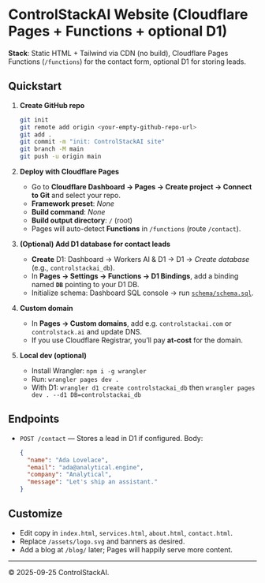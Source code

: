 # ControlStackAI Website (Cloudflare Pages + Functions + optional D1)

**Stack**: Static HTML + Tailwind via CDN (no build), Cloudflare Pages Functions (`/functions`) for the contact form, optional D1 for storing leads.

## Quickstart

1. **Create GitHub repo**
   ```bash
   git init
   git remote add origin <your-empty-github-repo-url>
   git add .
   git commit -m "init: ControlStackAI site"
   git branch -M main
   git push -u origin main
   ```

2. **Deploy with Cloudflare Pages**
   - Go to **Cloudflare Dashboard → Pages → Create project → Connect to Git** and select your repo.
   - **Framework preset**: *None*
   - **Build command**: *None*
   - **Build output directory**: `/` (root)
   - Pages will auto-detect **Functions** in `/functions` (route `/contact`).

3. **(Optional) Add D1 database for contact leads**
   - **Create** D1: Dashboard → Workers AI & D1 → D1 → *Create database* (e.g., `controlstackai_db`).
   - In **Pages → Settings → Functions → D1 Bindings**, add a binding named **`DB`** pointing to your D1 DB.
   - Initialize schema: Dashboard SQL console → run [`schema/schema.sql`](schema/schema.sql).

4. **Custom domain**
   - In **Pages → Custom domains**, add e.g. `controlstackai.com` or `controlstack.ai` and update DNS.
   - If you use Cloudflare Registrar, you’ll pay **at-cost** for the domain.

5. **Local dev (optional)**
   - Install Wrangler: `npm i -g wrangler`
   - Run: `wrangler pages dev .`
   - With D1: `wrangler d1 create controlstackai_db` then `wrangler pages dev . --d1 DB=controlstackai_db`

## Endpoints

- `POST /contact` — Stores a lead in D1 if configured. Body:
  ```json
  {
    "name": "Ada Lovelace",
    "email": "ada@analytical.engine",
    "company": "Analytical",
    "message": "Let's ship an assistant."
  }
  ```

## Customize

- Edit copy in `index.html`, `services.html`, `about.html`, `contact.html`.
- Replace `/assets/logo.svg` and banners as desired.
- Add a blog at `/blog/` later; Pages will happily serve more content.

---

© 2025-09-25 ControlStackAI. 

